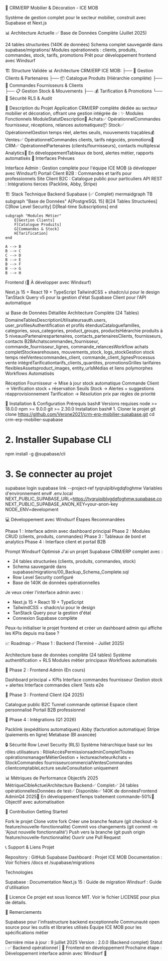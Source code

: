 🏢 CRM/ERP Mobilier & Décoration - ICE MOB

Système de gestion complet pour le secteur mobilier, construit avec Supabase et Next.js

📊 Architecture Actuelle
✅ Base de Données Complète (Juillet 2025)

24 tables structurées (140K de données)
Schema complet sauvegardé dans supabase/migrations/
Modules opérationnels : clients, produits, commandes, stock, tarifs, promotions
Prêt pour développement frontend avec Windsurf

🏗️ Structure Validée
📊 Architecture CRM/ERP ICE MOB:
├── 👥 Gestion Clients & Partenaires
├── 📦 Catalogue Produits (Hiérarchie complète)
├── 🛒 Commandes Fournisseurs & Clients  
├── 📋 Gestion Stock & Mouvements
├── 💰 Tarification & Promotions
└── 🔐 Sécurité RLS & Audit

🎯 Description du Projet
Application CRM/ERP complète dédiée au secteur mobilier et décoration, offrant une gestion intégrée de :
✨ Modules Fonctionnels
ModuleStatutDescription🛒 Achats✅ OpérationnelCommandes fournisseur, réceptions, relances automatiques📦 Stock✅ OpérationnelGestion temps réel, alertes seuils, mouvements traçables💰 Ventes✅ OpérationnelCommandes clients, tarifs négociés, promotions👥 CRM✅ OpérationnelPartenaires (clients/fournisseurs), contacts multiples📊 Analytics🚧 En développementTableaux de bord, alertes métier, rapports automatisés
🎨 Interfaces Prévues

Interface Admin : Gestion complète pour l'équipe ICE MOB (à développer avec Windsurf)
Portail Client B2B : Commandes et tarifs pour professionnels
Site Client B2C : Catalogue public pour particuliers
API REST : Intégrations tierces (Packlink, Abby, Stripe)


🏗️ Stack Technique
Backend Supabase (✅ Complet)
mermaidgraph TB
    subgraph "Base de Données"
        A[PostgreSQL 15]
        B[24 Tables Structurées]
        C[Row Level Security]
        D[Real-time Subscriptions]
    end
    
    subgraph "Modules Métier"
        E[Gestion Clients]
        F[Catalogue Produits]
        G[Commandes & Stock]
        H[Tarification]
    end
    
    A --> B
    B --> C
    C --> D
    B --> E
    B --> F
    B --> G
    B --> H
Frontend (🚧 À développer avec Windsurf)

Next.js 15 + React 19 + TypeScript
TailwindCSS + shadcn/ui pour le design
TanStack Query v5 pour la gestion d'état
Supabase Client pour l'API automatique


📊 Base de Données Détaillée
Architecture Complète (24 Tables)
DomaineTablesDescriptionUtilisateursauth.users, user_profilesAuthentification et profils étendusCataloguefamilles, categories, sous_categories, product_groups, productsHiérarchie produits à 5 niveauxPartenairespartenaires, contacts_partenairesClients, fournisseurs, contacts B2BAchatscommandes_fournisseur, commande_fournisseur_lignes, commande_relancesWorkflow achats completStockwarehouses, mouvements_stock, logs_stockGestion stock temps réelVentescommandes_client, commande_client_lignesProcessus vente intégréTarificationtarifs_clients_quantites, promotionsGrilles tarifaires flexiblesAssetsproduct_images, entity_urlsMédias et liens polymorphes
Workflows Automatisés

Réception Fournisseur → Mise à jour stock automatique
Commande Client → Vérification stock + réservation
Seuils Stock → Alertes + suggestions réapprovisionnement
Tarification → Résolution prix par règles de priorité


🚀 Installation & Configuration
Prérequis
bash# Versions requises
node >= 18.0.0
npm >= 9.0.0
git >= 2.30.0
Installation
bash# 1. Cloner le projet
git clone https://github.com/Verone2021/crm-erp-mobilier-supabase.git
cd crm-erp-mobilier-supabase

# 2. Installer Supabase CLI
npm install -g @supabase/cli

# 3. Se connecter au projet
supabase login
supabase link --project-ref tyqruipiblvgdqfoghmw
Variables d'environnement
env# .env.local
NEXT_PUBLIC_SUPABASE_URL=https://tyqruipiblvgdqfoghmw.supabase.co
NEXT_PUBLIC_SUPABASE_ANON_KEY=your-anon-key
NODE_ENV=development

💻 Développement avec Windsurf
Étapes Recommandées

Phase 1 : Interface admin avec dashboard principal
Phase 2 : Modules CRUD (clients, produits, commandes)
Phase 3 : Tableaux de bord et analytics
Phase 4 : Interface client et portail B2B

Prompt Windsurf Optimisé
J'ai un projet Supabase CRM/ERP complet avec :
- 24 tables structurées (clients, produits, commandes, stock)
- Schema sauvegardé dans supabase/migrations/00_Backup_Schema_Complete.sql
- Row Level Security configuré
- Base de 140K de données opérationnelles

Je veux créer l'interface admin avec :
- Next.js 15 + React 19 + TypeScript
- TailwindCSS + shadcn/ui pour le design
- TanStack Query pour la gestion d'état
- Connexion Supabase complète

Peux-tu initialiser le projet frontend et créer un dashboard admin qui affiche les KPIs depuis ma base ?

📈 Roadmap
✅ Phase 1 : Backend (Terminé - Juillet 2025)

Architecture base de données complète (24 tables)
Système authentification + RLS
Modules métier principaux
Workflows automatisés

🚧 Phase 2 : Frontend Admin (En cours)

 Dashboard principal + KPIs
 Interface commandes fournisseur
 Gestion stock + alertes
 Interface commandes client
 Tests e2e

📅 Phase 3 : Frontend Client (Q4 2025)

 Catalogue public B2C
 Tunnel commande optimisé
 Espace client personnalisé
 Portail B2B professionnel

📅 Phase 4 : Intégrations (Q1 2026)

 Packlink (expéditions automatiques)
 Abby (facturation automatique)
 Stripe (paiements en ligne)
 Metabase (BI avancée)


🔒 Sécurité
Row Level Security (RLS)
Système hiérarchique basé sur les rôles utilisateurs :
RôleAccèsPermissionsadminCompletToutes opérationsmanagerMétierGestion + lectureacheteurAchats + StockCommandes fournisseurcommercialVentesCommandes clientcomptableLecture seuleConsultation uniquement

📊 Métriques de Performance
Objectifs 2025
MétriqueCibleActuelArchitecture Backend✅ Complet✅ 24 tables opérationnellesDonnées de test✅ Disponible✅ 140K de donnéesFrontend AdminQ4 2025🚧 En développementTemps traitement commande-50%🎯 Objectif avec automatisation

🤝 Contribution
Getting Started

Fork le projet
Clone votre fork
Créer une branche feature (git checkout -b feature/nouvelle-fonctionnalite)
Commit vos changements (git commit -m 'Ajout nouvelle fonctionnalité')
Push vers la branche (git push origin feature/nouvelle-fonctionnalite)
Ouvrir une Pull Request


📞 Support & Liens
Projet

Repository : GitHub
Supabase Dashboard : Projet ICE MOB
Documentation : Voir fichiers /docs et /supabase/migrations

Technologies

Supabase : Documentation
Next.js 15 : Guide de migration
Windsurf : Guide d'utilisation


📄 Licence
Ce projet est sous licence MIT. Voir le fichier LICENSE pour plus de détails.

🎉 Remerciements

Supabase pour l'infrastructure backend exceptionnelle
Communauté open source pour les outils et libraries utilisés
Équipe ICE MOB pour les spécifications métier


Dernière mise à jour : 9 juillet 2025
Version : 2.0.0 (Backend complet)
Statut : ✅ Backend opérationnel | 🚧 Frontend en développement
Prochaine étape : Développement interface admin avec Windsurf 🚀
